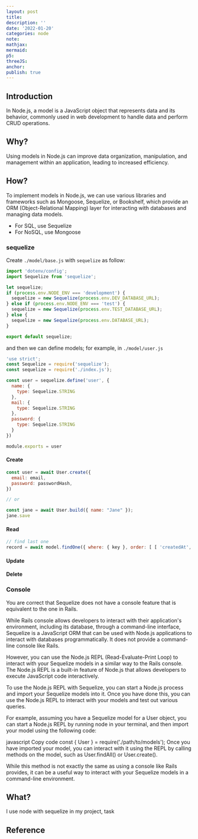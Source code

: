```yaml
---
layout: post
title:
description: ''
date: '2022-01-20'
categories: node
note:
mathjax:
mermaid:
p5:
threeJS:
anchor:
publish: true
---
```


## Introduction

In Node.js, a model is a JavaScript object that represents data and its behavior, commonly used in web development to handle data and perform CRUD operations.

## Why?

Using models in Node.js can improve data organization, manipulation, and management within an application, leading to increased efficiency.

## How?

To implement models in Node.js, we can use various libraries and frameworks such as Mongoose, Sequelize, or Bookshelf, which provide an ORM (Object-Relational Mapping) layer for interacting with databases and managing data models.

* For SQL, use Sequelize
* For NoSQL, use Mongoose

### sequelize

Create `./model/base.js` with `sequelize` as follow:

```javascript
import 'dotenv/config';
import Sequelize from 'sequelize';

let sequelize;
if (process.env.NODE_ENV === 'development') {
  sequelize = new Sequelize(process.env.DEV_DATABASE_URL);
} else if (process.env.NODE_ENV === 'test') {
  sequelize = new Sequelize(process.env.TEST_DATABASE_URL);
} else {
  sequelize = new Sequelize(process.env.DATABASE_URL);
}

export default sequelize;
```

and then we can define models; for example, in `./model/user.js`

```javascript
'use strict';
const Sequelize = require('sequelize');
const sequelize = require('./index.js');

const user = sequelize.define('user', {
  name: {
    type: Sequelize.STRING
  },
  mail: {
    type: Sequelize.STRING
  },
  password: {
    type: Sequelize.STRING
  }
})

module.exports = user
```

#### Create

```javascript
const user = await User.create({
  email: email,
  password: passwordHash,
})

// or

const jane = await User.build({ name: "Jane" });
jane.save
```

#### Read

```javascript
// find last one
record = await model.findOne({ where: { key }, order: [ [ 'createdAt', 'DESC' ]], });
```

#### Update

#### Delete

### Console

You are correct that Sequelize does not have a console feature that is equivalent to the one in Rails.

While Rails console allows developers to interact with their application's environment, including its database, through a command-line interface, Sequelize is a JavaScript ORM that can be used with Node.js applications to interact with databases programmatically. It does not provide a command-line console like Rails.

However, you can use the Node.js REPL (Read-Evaluate-Print Loop) to interact with your Sequelize models in a similar way to the Rails console. The Node.js REPL is a built-in feature of Node.js that allows developers to execute JavaScript code interactively.

To use the Node.js REPL with Sequelize, you can start a Node.js process and import your Sequelize models into it. Once you have done this, you can use the Node.js REPL to interact with your models and test out various queries.

For example, assuming you have a Sequelize model for a User object, you can start a Node.js REPL by running node in your terminal, and then import your model using the following code:

javascript
Copy code
const { User } = require('./path/to/models');
Once you have imported your model, you can interact with it using the REPL by calling methods on the model, such as User.findAll() or User.create().

While this method is not exactly the same as using a console like Rails provides, it can be a useful way to interact with your Sequelize models in a command-line environment.

## What?

I use node with sequelize in my project, task

## Reference
